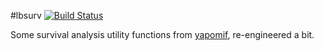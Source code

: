 #lbsurv [![Build Status](https://travis-ci.org/lbraglia/lbsurv.svg)](https://travis-ci.org/lbraglia/lbsurv)

Some survival analysis utility functions from
[yapomif](http://github.com/lbraglia/yapomif), re-engineered a bit.
